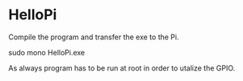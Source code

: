 HelloPi
=======
Compile the program and transfer the exe to the Pi.

sudo mono HelloPi.exe

As always program has to be run at root in order to utalize the GPIO.
